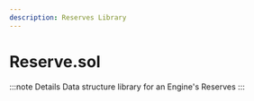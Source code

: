 ```yaml
---
description: Reserves Library
---
```


# Reserve.sol



:::note Details
Data structure library for an Engine&#39;s Reserves
:::





